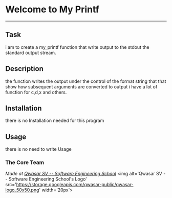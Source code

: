 # Welcome to My Printf
***

## Task
i am to create a my_printf function that write output to the stdout the standard output stream.

## Description
the function writes the output under the control of the format string that that show how subsequent arguments are converted to output
i have a lot of function for c,d,x and others.

## Installation
there is no Installation needed for this program
## Usage
there is no need to write Usage
### The Core Team


<span><i>Made at <a href='https://qwasar.io'>Qwasar SV -- Software Engineering School</a></i></span>
<span><img alt='Qwasar SV -- Software Engineering School's Logo' src='https://storage.googleapis.com/qwasar-public/qwasar-logo_50x50.png' width='20px'></span>
